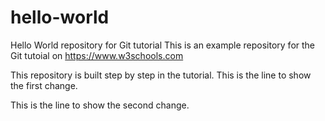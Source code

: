 # hello-world
Hello World repository for Git tutorial
This is an example repository for the Git tutoial on https://www.w3schools.com

This repository is built step by step in the tutorial.
This is the line to show the first change.

This is the line to show the second change.
